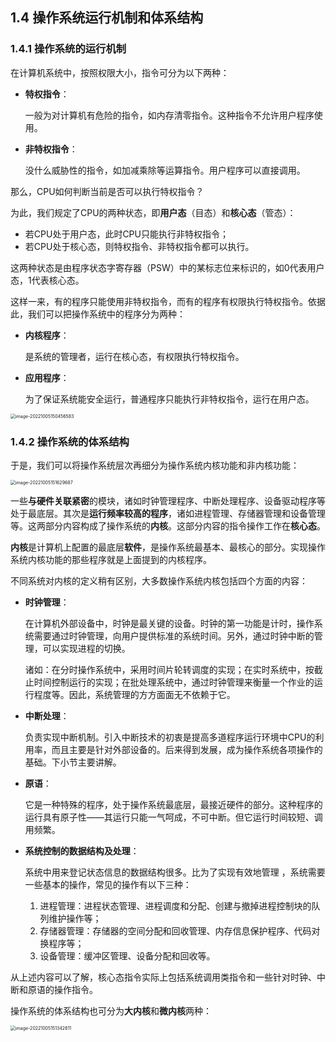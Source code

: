 ## 1.4 操作系统运行机制和体系结构

### 1.4.1 操作系统的运行机制

在计算机系统中，按照权限大小，指令可分为以下两种：

+ **特权指令**：

  一般为对计算机有危险的指令，如内存清零指令。这种指令不允许用户程序使用。

+ **非特权指令**：

  没什么威胁性的指令，如加减乘除等运算指令。用户程序可以直接调用。

那么，CPU如何判断当前是否可以执行特权指令？

为此，我们规定了CPU的两种状态，即**用户态**（目态）和**核心态**（管态）：

+ 若CPU处于用户态，此时CPU只能执行非特权指令；
+ 若CPU处于核心态，则特权指令、非特权指令都可以执行。

这两种状态是由程序状态字寄存器（PSW）中的某标志位来标识的，如0代表用户态，1代表核心态。

这样一来，有的程序只能使用非特权指令，而有的程序有权限执行特权指令。依据此，我们可以把操作系统中的程序分为两种：

+ **内核程序**：

  是系统的管理者，运行在核心态，有权限执行特权指令。

+ **应用程序**：

  为了保证系统能安全运行，普通程序只能执行非特权指令，运行在用户态。

<img src="https://images.drshw.tech/images/notes/image-20221005150456583.png" alt="image-20221005150456583" style="zoom:50%;" />

### 1.4.2 操作系统的体系结构

于是，我们可以将操作系统层次再细分为操作系统内核功能和非内核功能：

<img src="https://images.drshw.tech/images/notes/image-20221005151629687.png" alt="image-20221005151629687" style="zoom:50%;" />

一些**与硬件关联紧密**的模块，诸如时钟管理程序、中断处理程序、设备驱动程序等处于最底层。其次是**运行频率较高的程序**，诸如进程管理、存储器管理和设备管理等。这两部分内容构成了操作系统的**内核**。这部分内容的指令操作工作在**核心态**。

**内核**是计算机上配置的最底层**软件**，是操作系统最基本、最核心的部分。实现操作系统内核功能的那些程序就是上面提到的内核程序。

不同系统对内核的定义稍有区别，大多数操作系统内核包括四个方面的内容：

+ **时钟管理**：

  在计算机外部设备中，时钟是最关键的设备。时钟的第一功能是计时，操作系统需要通过时钟管理，向用户提供标准的系统时间。另外，通过时钟中断的管理，可以实现进程的切换。

  诸如：在分时操作系统中，采用时间片轮转调度的实现；在实时系统中，按截止时间控制运行的实现；在批处理系统中，通过时钟管理来衡量一个作业的运行程度等。因此，系统管理的方方面面无不依赖于它。

+ **中断处理**：

  负责实现中断机制。引入中断技术的初衷是提高多道程序运行环境中CPU的利用率，而且主要是针对外部设备的。后来得到发展，成为操作系统各项操作的基础。下小节主要讲解。

+ **原语**：

  它是一种特殊的程序，处于操作系统最底层，最接近硬件的部分。这种程序的运行具有原子性——其运行只能一气呵成，不可中断。但它运行时间较短、调用频繁。

+ **系统控制的数据结构及处理**：

  系统中用来登记状态信息的数据结构很多。比为了实现有效地管理 ，系统需要一些基本的操作，常见的操作有以下三种：

  1. 进程管理：进程状态管理、进程调度和分配、创建与撤掉进程控制块的队列维护操作等；
  2. 存储器管理：存储器的空间分配和回收管理、内存信息保护程序、代码对换程序等；
  3. 设备管理：缓冲区管理、设备分配和回收等。

从上述内容可以了解，核心态指令实际上包括系统调用类指令和一些针对时钟、中断和原语的操作指令。

操作系统的体系结构也可分为**大内核**和**微内核**两种：

<img src="https://images.drshw.tech/images/notes/image-20221005151342611.png" alt="image-20221005151342611" style="zoom:50%;" />
